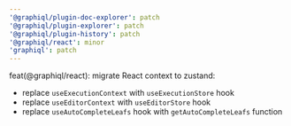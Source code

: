 ```yaml
---
'@graphiql/plugin-doc-explorer': patch
'@graphiql/plugin-explorer': patch
'@graphiql/plugin-history': patch
'@graphiql/react': minor
'graphiql': patch
---
```


feat(@graphiql/react): migrate React context to zustand:
  - replace `useExecutionContext` with `useExecutionStore` hook
  - replace `useEditorContext` with `useEditorStore` hook
  - replace `useAutoCompleteLeafs` hook with `getAutoCompleteLeafs` function
